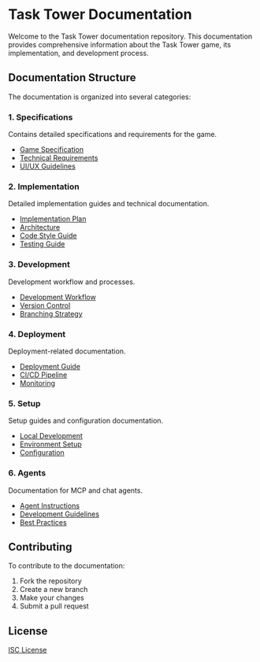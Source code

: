 # Task Tower Documentation

Welcome to the Task Tower documentation repository. This documentation provides comprehensive information about the Task Tower game, its implementation, and development process.

## Documentation Structure

The documentation is organized into several categories:

### 1. Specifications
Contains detailed specifications and requirements for the game.
- [Game Specification](specifications/game_specification.md)
- [Technical Requirements](specifications/technical_requirements.md)
- [UI/UX Guidelines](specifications/ui_guidelines.md)

### 2. Implementation
Detailed implementation guides and technical documentation.
- [Implementation Plan](implementation/implementation_plan.md)
- [Architecture](implementation/architecture.md)
- [Code Style Guide](implementation/code_style_guide.md)
- [Testing Guide](implementation/testing_guide.md)

### 3. Development
Development workflow and processes.
- [Development Workflow](development/development_workflow.md)
- [Version Control](development/version_control.md)
- [Branching Strategy](development/branching_strategy.md)

### 4. Deployment
Deployment-related documentation.
- [Deployment Guide](deployment/deployment_guide.md)
- [CI/CD Pipeline](deployment/ci_cd_pipeline.md)
- [Monitoring](deployment/monitoring.md)

### 5. Setup
Setup guides and configuration documentation.
- [Local Development](setup/local_development.md)
- [Environment Setup](setup/environment_setup.md)
- [Configuration](setup/configuration.md)

### 6. Agents
Documentation for MCP and chat agents.
- [Agent Instructions](agents/agent_instructions.md)
- [Development Guidelines](agents/development_guidelines.md)
- [Best Practices](agents/best_practices.md)

## Contributing

To contribute to the documentation:
1. Fork the repository
2. Create a new branch
3. Make your changes
4. Submit a pull request

## License

[ISC License](../LICENSE)
